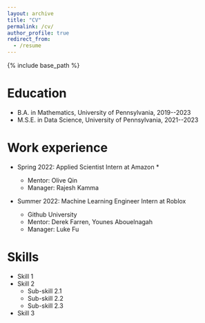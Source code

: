 ```yaml
---
layout: archive
title: "CV"
permalink: /cv/
author_profile: true
redirect_from:
  - /resume
---
```


{% include base_path %}

Education
======
* B.A. in Mathematics, University of Pennsylvania, 2019--2023
* M.S.E. in Data Science, University of Pennsylvania, 2021--2023

Work experience
======
* Spring 2022: Applied Scientist Intern at Amazon
  * 
  * Mentor: Olive Qin
  * Manager: Rajesh Kamma

* Summer 2022: Machine Learning Engineer Intern at Roblox
  * Github University
  * Mentor: Derek Farren, Younes Abouelnagah
  * Manager: Luke Fu
  
Skills
======
* Skill 1
* Skill 2
  * Sub-skill 2.1
  * Sub-skill 2.2
  * Sub-skill 2.3
* Skill 3

